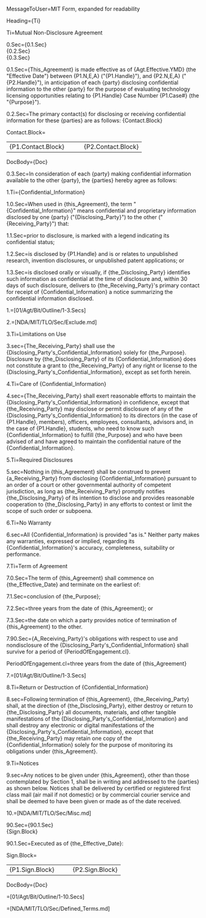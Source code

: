 MessageToUser=MIT Form, expanded for readability

Heading={Ti}

Ti=Mutual Non-Disclosure Agreement

0.Sec={0.1.Sec}<br>{0.2.Sec}<br>{0.3.Sec}

0.1.Sec={This_Agreement} is made effective as of {Agt.Effective.YMD} (the "Effective Date") between {P1.N,E,A} ("{P1.Handle}"), and {P2.N,E,A} ("{P2.Handle}"), in anticipation of each {party} disclosing confidential information to the other {party} for the purpose of evaluating technology licensing opportunities relating to {P1.Handle} Case Number {P1.Case#} (the "{Purpose}"). 

0.2.Sec=The primary contact(s) for disclosing or receiving confidential information for these {parties} are as follows: {Contact.Block}

Contact.Block=<table><tr><td valign="top">{P1.Contact.Block}</td><td width="10%"> &#8195; </td><td valign="top">{P2.Contact.Block}</td></tr></table>
DocBody={Doc}

0.3.Sec=In consideration of each {party} making confidential information available to the other {party}, the {parties} hereby agree as follows:

1.Ti={Confidential_Information}

1.0.Sec=When used in {this_Agreement}, the term "{Confidential_Information}" means confidential and proprietary information disclosed by one {party} ("{Disclosing_Party}") to the other ("{Receiving_Party}") that:

1.1.Sec=prior to disclosure, is marked with a legend indicating its confidential status;

1.2.Sec=is disclosed by {P1.Handle} and is or relates to unpublished research, invention disclosures, or unpublished patent applications; or

1.3.Sec=is disclosed orally or visually, if {the_Disclosing_Party} identifies such information as confidential at the time of disclosure and, within 30 days of such disclosure, delivers to {the_Receiving_Party}'s primary contact for receipt of {Confidential_Information} a notice summarizing the confidential information disclosed.

1.=[01/Agt/Bit/Outline/1-3.Secs]

2.=[NDA/MIT/TLO/Sec/Exclude.md]

3.Ti=Limitations on Use

3.sec={The_Receiving_Party} shall use the {Disclosing_Party's_Confidential_Information} solely for {the_Purpose}. Disclosure by {the_Disclosing_Party} of its {Confidential_Information} does not constitute a grant to {the_Receiving_Party} of any right or license to the {Disclosing_Party's_Confidential_Information}, except as set forth herein. 

4.Ti=Care of {Confidential_Information}

4.sec={The_Receiving_Party} shall exert reasonable efforts to maintain the {Disclosing_Party's_Confidential_Information} in confidence, except that {the_Receiving_Party} may disclose or permit disclosure of any of the {Disclosing_Party's_Confidential_Information} to its directors (in the case of {P1.Handle}, members), officers, employees, consultants, advisors and, in the case of {P1.Handle}, students, who need to know such {Confidential_Information} to fulfill {the_Purpose} and who have been advised of and have agreed to maintain the confidential nature of the {Confidential_Information}.

5.Ti=Required Disclosures

5.sec=Nothing in {this_Agreement} shall be construed to prevent {a_Receiving_Party} from disclosing {Confidential_Information} pursuant to an order of a court or other governmental authority of competent jurisdiction, as long as {the_Receiving_Party} promptly notifies {the_Disclosing_Party} of its intention to disclose and provides reasonable cooperation to {the_Disclosing_Party} in any efforts to contest or limit the scope of such order or subpoena.

6.Ti=No Warranty

6.sec=All {Confidential_Information} is provided "as is." Neither party makes any warranties, expressed or implied, regarding its {Confidential_Information}'s accuracy, completeness, suitability or performance. 

7.Ti=Term of Agreement

7.0.Sec=The term of {this_Agreement} shall commence on {the_Effective_Date} and terminate on the earliest of:

7.1.Sec=conclusion of {the_Purpose};

7.2.Sec=three years from the date of {this_Agreement}; or

7.3.Sec=the date on which a party provides notice of termination of {this_Agreement} to the other. 

7.90.Sec={A_Receiving_Party}'s obligations with respect to use and nondisclosure of the {Disclosing_Party's_Confidential_Information} shall survive for a period of {PeriodOfEngagement.cl}.

PeriodOfEngagement.cl=three years from the date of {this_Agreement}

7.=[01/Agt/Bit/Outline/1-3.Secs]


8.Ti=Return or Destruction of {Confidential_Information}

8.sec=Following termination of {this_Agreement}, {the_Receiving_Party} shall, at the direction of {the_Disclosing_Party}, either destroy or return to {the_Disclosing_Party} all documents, materials, and other tangible manifestations of the {Disclosing_Party's_Confidential_Information} and shall destroy any electronic or digital manifestations of the {Disclosing_Party's_Confidential_Information}, except that {the_Receiving_Party} may retain one copy of the {Confidential_Information} solely for the purpose of monitoring its obligations under {this_Agreement}.

9.Ti=Notices

9.sec=Any notices to be given under {this_Agreement}, other than those contemplated by Section 1, shall be in writing and addressed to the {parties} as shown below. Notices shall be delivered by certified or registered first class mail (air mail if not domestic) or by commercial courier service and shall be deemed to have been given or made as of the date received.

10.=[NDA/MIT/TLO/Sec/Misc.md]

90.Sec={90.1.Sec}<br>{Sign.Block}

90.1.Sec=Executed as of {the_Effective_Date}:

Sign.Block=<table><tr><td valign="top">{P1.Sign.Block}</td><td> &#8195; </td><td valign="top">{P2.Sign.Block}</td></tr></table>
DocBody={Doc}

=[01/Agt/Bit/Outline/1-10.Secs]

=[NDA/MIT/TLO/Sec/Defined_Terms.md]
